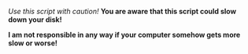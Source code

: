 *Use this script with caution!*
**You are aware that this script could slow down your disk!**

**I am not responsible in any way if your computer somehow gets more slow or worse!**
